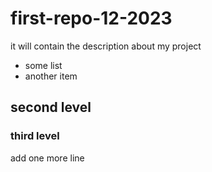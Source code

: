 # first-repo-12-2023
it will contain the description about my project
- some list
- another item

## second level

### third level
add one more line
